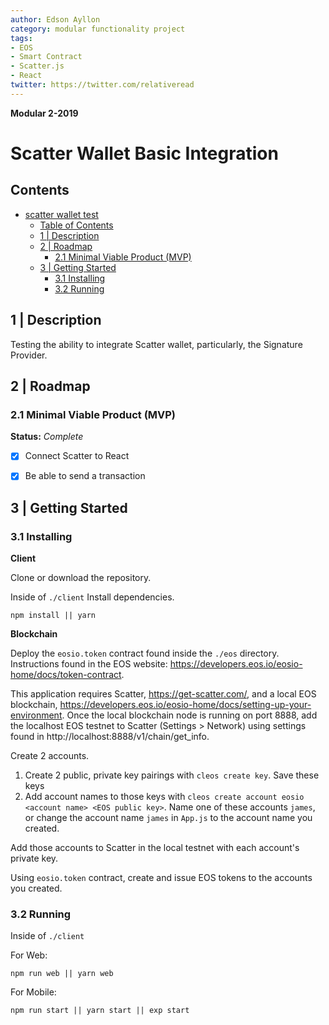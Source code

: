 ```yaml
---
author: Edson Ayllon
category: modular functionality project
tags:
- EOS
- Smart Contract
- Scatter.js
- React
twitter: https://twitter.com/relativeread
---
```



**Modular 2-2019**

# Scatter Wallet Basic Integration

## Contents

<!-- TOC START min:1 max:3 link:true update:true -->
- [scatter wallet test](#scatter-wallet-test)
  - [Table of Contents](#table-of-contents)
  - [1 | Description](#1--description)
  - [2 | Roadmap](#2--roadmap)
    - [2.1 Minimal Viable Product (MVP)](#21-minimal-viable-product-mvp)
  - [3 | Getting Started](#3--getting-started)
    - [3.1 Installing](#31-installing)
    - [3.2 Running](#32-running)

<!-- TOC END -->


## 1 | Description

Testing the ability to integrate Scatter wallet, particularly, the Signature Provider.

## 2 | Roadmap

### 2.1 Minimal Viable Product (MVP)

**Status:** _Complete_

* [x] Connect Scatter to React
* [x] Be able to send a transaction


## 3 | Getting Started

### 3.1 Installing

**Client**

Clone or download the repository.

Inside of `./client` Install dependencies.

```
npm install || yarn
```

**Blockchain**

Deploy the `eosio.token` contract found inside the `./eos` directory. Instructions found in the EOS website:
https://developers.eos.io/eosio-home/docs/token-contract.

This application requires Scatter, https://get-scatter.com/, and a local EOS blockchain, https://developers.eos.io/eosio-home/docs/setting-up-your-environment. Once the local blockchain node is running on port 8888, add the localhost EOS testnet to Scatter (Settings > Network) using settings found in http://localhost:8888/v1/chain/get_info.

Create 2 accounts.

1. Create 2 public, private key pairings with `cleos create key`. Save these keys
2. Add account names to those keys with `cleos create account eosio <account name> <EOS public key>`. Name one of these accounts `james`, or change the account name `james` in `App.js` to the account name you created.  

Add those accounts to Scatter in the local testnet with each account's private key.

Using `eosio.token` contract, create and issue EOS tokens to the accounts you created.


### 3.2 Running

Inside of `./client`

For Web:

```
npm run web || yarn web
```

For Mobile:

```
npm run start || yarn start || exp start
```
